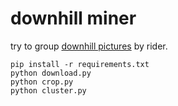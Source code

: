 downhill miner
=======

try to group [downhill pictures](http://www.wiriehorn.ch/sommer/bikepark/live-jump) by rider.

```
pip install -r requirements.txt
python download.py
python crop.py
python cluster.py
```

